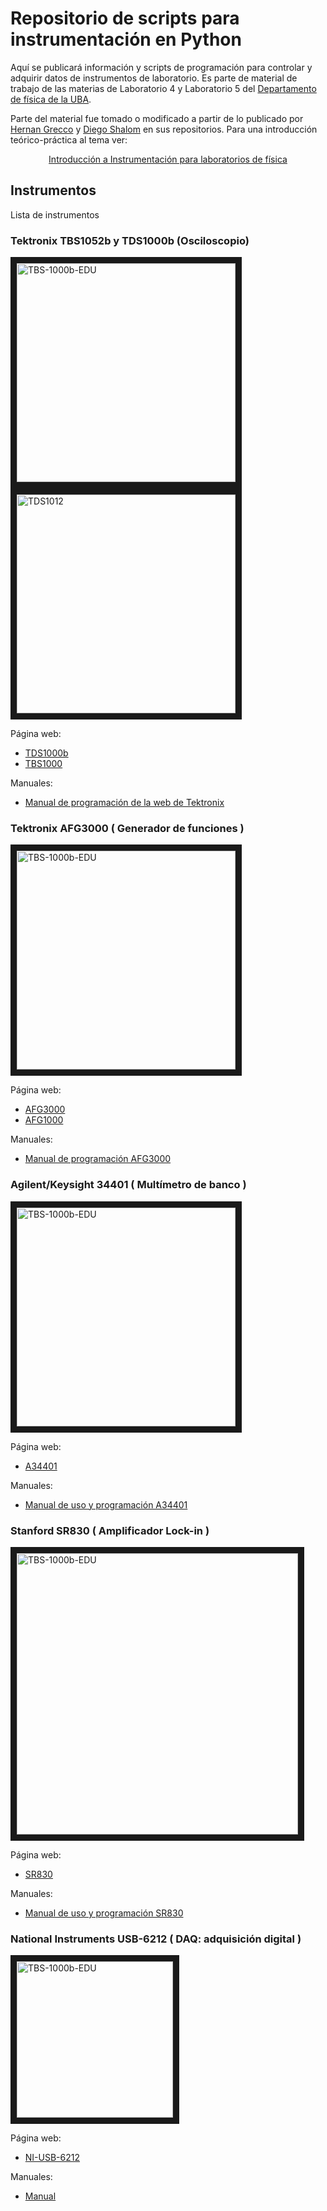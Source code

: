 # Repositorio de scripts para instrumentación en Python

Aquí se publicará información y scripts de programación para controlar y adquirir datos de instrumentos de laboratorio. Es parte de material de trabajo de las materias de Laboratorio 4 y Laboratorio 5 del [Departamento de física de la UBA](https://www.df.uba.ar/es/docentes/paginas-de-materias/).

Parte del material fue tomado o modificado a partir de lo publicado por [Hernan Grecco](https://github.com/hgrecco/labosdf) y [Diego Shalom](https://github.com/diegoshalom/labosdf) en sus repositorios.
Para una introducción teórico-práctica al tema ver:

<center><a href="https://marceluda.github.io/python-para-fisicos/tuto/labo2/05_instrumentacion/" class="btn btn-primary btn-lg" role="button">Introducción a Instrumentación para laboratorios de física</a></center>


## Instrumentos

Lista de instrumentos

### Tektronix TBS1052b y TDS1000b (Osciloscopio)

<img src="imgs/TBS-1000b-EDU.png" alt="TBS-1000b-EDU" width="350" border="10" /> <img src="imgs/TDS1012.png" alt="TDS1012" width="350" border="10" />


Página web:
  - [TDS1000b](https://www.tek.com/datasheet/tds1000b-series-digital-storage-oscilloscopes-datasheet)
  - [TBS1000](https://www.tek.com/oscilloscope/tbs1000-digital-storage-oscilloscope)

Manuales:
  - [Manual de programación de la web de Tektronix](https://download.tek.com/manual/TBS1000-B-EDU-TDS2000-B-C-TDS1000-B-C-EDU-TDS200-TPS2000-Programmer_EN-US-RevA.pdf)


### Tektronix AFG3000 ( Generador de funciones )

<img src="imgs/AFG3000_series.png" alt="TBS-1000b-EDU" width="350" border="10" />

Página web:
  - [AFG3000](https://www.tek.com/datasheet/afg3000-series)
  - [AFG1000](https://www.tek.com/arbitrary-function-generator/afg1000-arbitrary-function-generator)

Manuales:
  - [Manual de programación AFG3000](https://download.tek.com/manual/AFG3000-Series-Arbitrary-Function-Generator-Programmer-EN.pdf)


### Agilent/Keysight 34401 ( Multímetro de banco )

<img src="imgs/Agilent_30401.png" alt="TBS-1000b-EDU" width="350" border="10" />

Página web:
  - [A34401](https://www.keysight.com/zz/en/product/34401A/digital-multimeter-6-digit.html)

Manuales:
  - [Manual de uso y programación A34401](https://www.keysight.com/zz/en/assets/9018-01063/user-manuals/9018-01063.pdf)


### Stanford SR830 ( Amplificador Lock-in )

<img src="imgs/SR830.png" alt="TBS-1000b-EDU" width="450" border="10" />

Página web:
- [SR830](https://www.thinksrs.com/products/sr810830.htm)

Manuales:
- [Manual de uso y programación SR830](https://www.thinksrs.com/downloads/pdfs/manuals/SR830m.pdf)


### National Instruments USB-6212 ( DAQ: adquisición digital )

<img src="imgs/NI-6212.png" alt="TBS-1000b-EDU" width="250" border="10" />

Página web:
- [NI-USB-6212](https://www.ni.com/es-cr/support/model.usb-6212.html)

Manuales:
- [Manual](https://www.ni.com/pdf/manuals/371931f.pdf)
